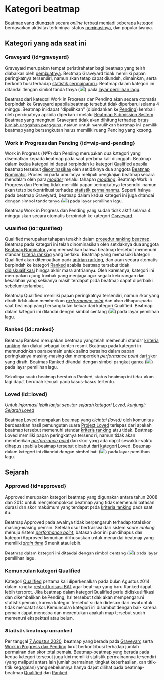 # Kategori beatmap

[Beatmap](/wiki/Beatmap) yang diunggah secara *online* terbagi menjadi beberapa kategori berdasarkan aktivitas terkininya, status [nominasinya](/wiki/Beatmap_ranking_procedure#nominasi), dan popularitasnya.

## Kategori yang ada saat ini

### Graveyard {id=graveyard}

Graveyard merupakan tempat peristirahatan bagi beatmap yang telah diabaikan oleh [pembuatnya](/wiki/Beatmap/Beatmap_host). Beatmap Graveyard tidak memiliki papan peringkatnya tersendiri, namun akan tetap dapat diunduh, dimainkan, serta berkontribusi terhadap [statistik permainanmu](#statistik-beatmap-unranked). Beatmap dalam kategori ini ditandai dengan simbol tanda tanya (![](/wiki/shared/status/graveyard.png)) pada [layar pemilihan lagu](/wiki/Client/Interface#song-select).

Beatmap dari kategori [Work in Progress dan Pending](#wip-and-pending) akan secara otomatis berpindah ke Graveyard apabila beatmap tersebut tidak diperbarui selama 4 minggu. Beatmap ini dapat "dipulihkan" (dipindahkan ke [Pending](#wip-and-pending)) kembali oleh pembuatnya apabila diperbarui melalui [Beatmap Submission System](/wiki/Beatmapping/Beatmap_submission). Beatmap yang menghuni Graveyard tidak akan dihitung terhadap [batas jumlah unggahan pengguna](/wiki/osu%21supporter#increased-limits), namun untuk memulihkan beatmap ini, pemilik beatmap yang bersangkutan harus memiliki ruang Pending yang kosong.

### Work in Progress dan Pending {id=wip-and-pending}

Work in Progress (*WIP*) dan Pending merupakan dua kategori yang disematkan kepada beatmap pada saat pertama kali diunggah. Beatmap dalam kedua kategori ini dapat berpindah ke kategori [Qualified](#qualified) apabila beatmap tersebut [dinominasikan](/wiki/Beatmap_ranking_procedure#nominasi) oleh setidaknya dua anggota [Beatmap Nominator](/wiki/People/Beatmap_Nominators). Proses ini pada umumnya meliputi pengkajian beatmap secara mendalam oleh para [*modder*](/wiki/Modding/Modder) melalui tahapan [*modding*](/wiki/Modding). Beatmap Work in Progress dan Pending tidak memiliki papan peringkatnya tersendiri, namun akan tetap berkontribusi terhadap [statistik permainanmu](#statistik-beatmap-unranked). Seperti halnya pada beatmap Graveyard, beatmap dalam kedua kategori ini juga ditandai dengan simbol tanda tanya (![](/wiki/shared/status/graveyard.png)) pada layar pemilihan lagu.

Beatmap Work in Progress dan Pending yang sudah tidak aktif selama 4 minggu akan secara otomatis berpindah ke kategori [Graveyard](#graveyard).

### Qualified {id=qualified}

Qualified merupakan tahapan terakhir dalam [prosedur ranking beatmap](/wiki/Beatmap_ranking_procedure). Beatmap pada kategori ini telah dinominasikan oleh setidaknya dua anggota [Beatmap Nominator](/wiki/People/Beatmap_Nominators) yang memastikan bahwa beatmap tersebut memenuhi standar [kriteria ranking](/wiki/Ranking_criteria) yang berlaku. Beatmap yang memasuki kategori Qualified akan ditempatkan pada [antrian ranking](/wiki/Beatmap_ranking_procedure/Ranking_queue), dan akan secara otomatis berpindah ke kategori [Ranked](#ranked) apabila beatmap tersebut tidak [didiskualifikasi](/wiki/Beatmap_ranking_procedure#penganuliran-nominasi-(nomination-reset)) hingga akhir masa antriannya. Oleh karenanya, kategori ini merupakan ujung tombak yang menjaga agar segala kekurangan dan kesalahan yang sekiranya masih terdapat pada beatmap dapat diperbaiki sebelum terlambat.

Beatmap Qualified memiliki papan peringkatnya tersendiri, namun skor yang diraih tidak akan memberikan [*performance point*](/wiki/Performance_points) dan akan dihapus pada saat beatmap yang bersangkutan keluar dari kategori Qualified. Beatmap dalam kategori ini ditandai dengan simbol centang (![](/wiki/shared/status/qualified.png)) pada layar pemilihan lagu.

### Ranked {id=ranked}

Beatmap Ranked merupakan beatmap yang telah memenuhi standar [kriteria ranking](/wiki/Ranking_criteria) dan diakui sebagai konten resmi. Beatmap pada kategori ini memungkinkan para pemain untuk saling bersaing dalam papan peringkatnya masing-masing dan memperoleh [*performance point*](/wiki/Performance_points) dari skor yang diraih. Beatmap Ranked ditandai dengan simbol pangkat ganda (![](/wiki/shared/status/ranked.png)) pada layar pemilihan lagu.

Sekalinya suatu beatmap berstatus Ranked, status beatmap ini tidak akan lagi dapat berubah kecuali pada kasus-kasus tertentu.

### Loved {id=loved}

*Untuk informasi lebih lanjut seputar sejarah kategori Loved, kunjungi: [Sejarah Loved](/wiki/History_of_osu!/History_of_Loved)*

Beatmap Loved merupakan beatmap yang *dicintai (loved)* oleh komunitas berdasarkan hasil pemungutan suara [Project Loved](/wiki/Community/Project_Loved) terlepas dari apakah beatmap tersebut memenuhi standar [kriteria ranking](/wiki/Ranking_criteria) atau tidak. Beatmap Loved memiliki papan peringkatnya tersendiri, namun tidak akan memberikan [*performance point*](/wiki/Performance_points) dan skor yang ada dapat sewaktu-waktu dihapus apabila beatmap tersebut dicabut dari kategori Loved. Beatmap dalam kategori ini ditandai dengan simbol hati (![](/wiki/shared/status/loved.png)) pada layar pemilihan lagu.

## Sejarah

### Approved {id=approved}

Approved merupakan kategori beatmap yang digunakan antara tahun 2008 dan 2014 untuk mengelompokkan beatmap yang tidak memenuhi batasan durasi dan skor maksimum yang terdapat pada [kriteria ranking](/wiki/Ranking_criteria) pada saat itu.

Beatmap Approved pada awalnya tidak berpengaruh terhadap total skor masing-masing pemain. Setelah osu! bertransisi dari sistem *score ranking* menuju sistem [*performance point*](/wiki/Performance_points), batasan skor ini pun dihapus dan kategori Approved kemudian dikhususkan untuk menandai beatmap yang memiliki [*drain time*](/wiki/Beatmap/Drain_time) 6 menit atau lebih.

Beatmap dalam kategori ini ditandai dengan simbol centang (![](/wiki/shared/status/approved.png)) pada layar pemilihan lagu.

### Kemunculan kategori Qualified

Kategori [Qualified](#qualified) pertama kali diperkenalkan pada bulan Agustus 2014 dalam rangka [restrukturisasi BAT](https://osu.ppy.sh/home/news/2014-08-21-restructuring-of-the-bat) agar beatmap yang baru Ranked dapat lebih tersorot. Jika beatmap dalam kategori Qualified perlu didiskualifikasi dan dikembalikan ke Pending, hal tersebut tidak akan mempengaruhi statistik pemain, karena kategori tersebut sudah didesain dari awal untuk tidak mencatat skor. Kemunculan kategori ini disambut dengan baik karena pemain dapat mencoba dan menentukan apakah map tersebut sudah memenuhi ekspektasi atau belum.

### Statistik beatmap unranked

Per tanggal [7 Agustus 2020](https://osu.ppy.sh/home/changelog/stable40/20200807.3), beatmap yang berada pada [Graveyard](#graveyard) serta [Work in Progress dan Pending](#wip-and-pending) turut berkontribusi terhadap jumlah permainan dan skor total pemain. Beatmap-beatmap yang berada pada kedua kategori tersebut juga kini memiliki statistik permainannya tersendiri (yang meliputi antara lain jumlah permainan, tingkat keberhasilan, dan titik-titik kegagalan) yang sebelumnya hanya dapat dilihat pada beatmap-beatmap [Qualified](#qualified) dan [Ranked](#ranked).

